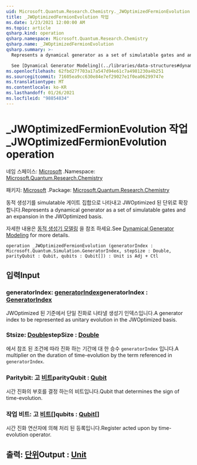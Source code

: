 ```yaml
---
uid: Microsoft.Quantum.Research.Chemistry._JWOptimizedFermionEvolution
title: _JWOptimizedFermionEvolution 작업
ms.date: 1/23/2021 12:00:00 AM
ms.topic: article
qsharp.kind: operation
qsharp.namespace: Microsoft.Quantum.Research.Chemistry
qsharp.name: _JWOptimizedFermionEvolution
qsharp.summary: >-
  Represents a dynamical generator as a set of simulatable gates and an expansion in the JWOptimized basis.

  See [Dynamical Generator Modeling](../libraries/data-structures#dynamical-generator-modeling) for more details.
ms.openlocfilehash: 62fbd27f703a17a547d94e61c7a4981230a4b251
ms.sourcegitcommit: 71605ea9cc630e84e7ef29027e1f0ea06299747e
ms.translationtype: MT
ms.contentlocale: ko-KR
ms.lasthandoff: 01/26/2021
ms.locfileid: "98854834"
---
```

# <a name="_jwoptimizedfermionevolution-operation"></a><span data-ttu-id="37df9-102">_JWOptimizedFermionEvolution 작업</span><span class="sxs-lookup"><span data-stu-id="37df9-102">_JWOptimizedFermionEvolution operation</span></span>

<span data-ttu-id="37df9-103">네임 스페이스: [Microsoft](xref:Microsoft.Quantum.Research.Chemistry) .</span><span class="sxs-lookup"><span data-stu-id="37df9-103">Namespace: [Microsoft.Quantum.Research.Chemistry](xref:Microsoft.Quantum.Research.Chemistry)</span></span>

<span data-ttu-id="37df9-104">패키지: [Microsoft](https://nuget.org/packages/Microsoft.Quantum.Research.Chemistry) .</span><span class="sxs-lookup"><span data-stu-id="37df9-104">Package: [Microsoft.Quantum.Research.Chemistry](https://nuget.org/packages/Microsoft.Quantum.Research.Chemistry)</span></span>


<span data-ttu-id="37df9-105">동적 생성기를 simulatable 게이트 집합으로 나타내고 JWOptimized 된 단위로 확장 합니다.</span><span class="sxs-lookup"><span data-stu-id="37df9-105">Represents a dynamical generator as a set of simulatable gates and an expansion in the JWOptimized basis.</span></span>

<span data-ttu-id="37df9-106">자세한 내용은 [동적 생성기 모델링](../libraries/data-structures#dynamical-generator-modeling) 을 참조 하세요.</span><span class="sxs-lookup"><span data-stu-id="37df9-106">See [Dynamical Generator Modeling](../libraries/data-structures#dynamical-generator-modeling) for more details.</span></span>

```qsharp
operation _JWOptimizedFermionEvolution (generatorIndex : Microsoft.Quantum.Simulation.GeneratorIndex, stepSize : Double, parityQubit : Qubit, qubits : Qubit[]) : Unit is Adj + Ctl
```


## <a name="input"></a><span data-ttu-id="37df9-107">입력</span><span class="sxs-lookup"><span data-stu-id="37df9-107">Input</span></span>

### <a name="generatorindex--generatorindex"></a><span data-ttu-id="37df9-108">generatorIndex: [generatorIndex](xref:Microsoft.Quantum.Simulation.GeneratorIndex)</span><span class="sxs-lookup"><span data-stu-id="37df9-108">generatorIndex : [GeneratorIndex](xref:Microsoft.Quantum.Simulation.GeneratorIndex)</span></span>

<span data-ttu-id="37df9-109">JWOptimized 된 기준에서 단일 진화로 나타낼 생성기 인덱스입니다.</span><span class="sxs-lookup"><span data-stu-id="37df9-109">A generator index to be represented as unitary evolution in the JWOptimized basis.</span></span>


### <a name="stepsize--double"></a><span data-ttu-id="37df9-110">Stsize: [Double](xref:microsoft.quantum.lang-ref.double)</span><span class="sxs-lookup"><span data-stu-id="37df9-110">stepSize : [Double](xref:microsoft.quantum.lang-ref.double)</span></span>

<span data-ttu-id="37df9-111">에서 참조 된 조건에 따라 진화 하는 기간에 대 한 승수 `generatorIndex` 입니다.</span><span class="sxs-lookup"><span data-stu-id="37df9-111">A multiplier on the duration of time-evolution by the term referenced in `generatorIndex`.</span></span>


### <a name="parityqubit--qubit"></a><span data-ttu-id="37df9-112">Paritybit: 고 [비트](xref:microsoft.quantum.lang-ref.qubit)</span><span class="sxs-lookup"><span data-stu-id="37df9-112">parityQubit : [Qubit](xref:microsoft.quantum.lang-ref.qubit)</span></span>

<span data-ttu-id="37df9-113">시간 진화의 부호를 결정 하는의 비트입니다.</span><span class="sxs-lookup"><span data-stu-id="37df9-113">Qubit that determines the sign of time-evolution.</span></span>


### <a name="qubits--qubit"></a><span data-ttu-id="37df9-114">작업 비트: 고 [비트](xref:microsoft.quantum.lang-ref.qubit)[]</span><span class="sxs-lookup"><span data-stu-id="37df9-114">qubits : [Qubit](xref:microsoft.quantum.lang-ref.qubit)[]</span></span>

<span data-ttu-id="37df9-115">시간 진화 연산자에 의해 처리 된 등록입니다.</span><span class="sxs-lookup"><span data-stu-id="37df9-115">Register acted upon by time-evolution operator.</span></span>



## <a name="output--unit"></a><span data-ttu-id="37df9-116">출력: [단위](xref:microsoft.quantum.lang-ref.unit)</span><span class="sxs-lookup"><span data-stu-id="37df9-116">Output : [Unit](xref:microsoft.quantum.lang-ref.unit)</span></span>

